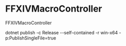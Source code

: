 # FFXIVMacroController
FFXIVMacroController

dotnet publish -c Release  --self-contained -r win-x64 -p:PublishSingleFile=true

